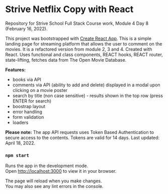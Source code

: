 # Strive Netflix Copy with React
Repository for Strive School Full Stack Course work, Module 4 Day 8 (February 16, 2022).

This project was bootstrapped with [Create React App](https://github.com/facebook/create-react-app).
This is a simple landing page for streaming platform that allows the user to comment on the movies.
It is a refactored version from module 2, 3 and 4.
Created with React. Uses functional and class components, REACT hooks, REACT router, state-lifting, fetches data from The Open Movie Database.

**Features:**

- books via API
- comments via API (ability to add and delete) displayed in a modal upon clicking on a movie poster
- search by title (non case sensitive) - results shown in the top row (press ENTER for search)
- boostrap layout
- error handling
- form validation
- loaders

**Please note:** The app API requests uses Token Based Authentication to secure access to the contents. Tokens are valid for 14 days. Last updated: April 18, 2022.

### `npm start`

Runs the app in the development mode.\
Open [http://localhost:3000](http://localhost:3000) to view it in your browser.

The page will reload when you make changes.\
You may also see any lint errors in the console.
